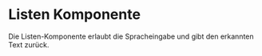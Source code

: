 # Listen Komponente

Die Listen-Komponente erlaubt die Spracheingabe und gibt den erkannten Text zurück.

